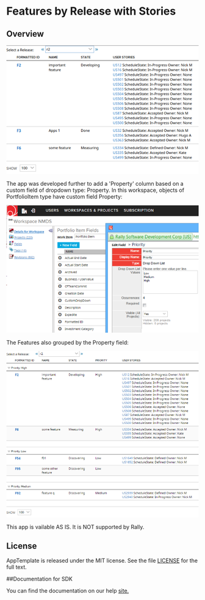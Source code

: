 Features by Release with Stories
=========================

## Overview
![](pic.png)


The app was developed further to add a 'Property' column based on a custom field of dropdown type: Property.
In this workspace, objects of PortfolioItem type have custom field Property:

![](pic2.png)

The Features also grouped by the Property field:

![](pic3.png)

This app is vailable AS IS. It is NOT supported by Rally.

## License

AppTemplate is released under the MIT license.  See the file [LICENSE](./LICENSE) for the full text.

##Documentation for SDK

You can find the documentation on our help [site.](https://help.rallydev.com/apps/2.0rc3/doc/)

